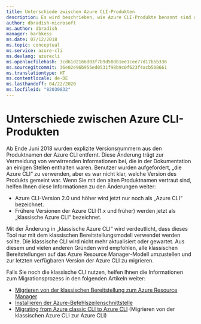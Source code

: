```yaml
---
title: Unterschiede zwischen Azure CLI-Produkten
description: Es wird beschrieben, wie Azure CLI-Produkte benannt sind und mit einer Version versehen und aktualisiert werden.
author: dbradish-microsoft
ms.author: dbradish
manager: barbkess
ms.date: 07/12/2018
ms.topic: conceptual
ms.service: azure-cli
ms.devlang: azurecli
ms.openlocfilehash: 3cd61d2166d03f7b9d58db1ee1cee77d17b5b336
ms.sourcegitcommit: 36e02e96b955ed0531f98b9c0f623f4acb508661
ms.translationtype: HT
ms.contentlocale: de-DE
ms.lasthandoff: 04/22/2020
ms.locfileid: "82030832"
---
```

# <a name="differences-between-azure-cli-products"></a>Unterschiede zwischen Azure CLI-Produkten

Ab Ende Juni 2018 wurden explizite Versionsnummern aus den Produktnamen der Azure CLI entfernt. Diese Änderung trägt zur Vermeidung von verwirrenden Informationen bei, die in der Dokumentation an einigen Stellen enthalten waren. Benutzer wurden aufgefordert, „die Azure CLI“ zu verwenden, aber es war nicht klar, welche Version des Produkts gemeint war. Wenn Sie mit den alten Produktnamen vertraut sind, helfen Ihnen diese Informationen zu den Änderungen weiter:

* Azure CLI-Version 2.0 und höher wird jetzt nur noch als „Azure CLI“ bezeichnet.
* Frühere Versionen der Azure CLI (1.x und früher) werden jetzt als „klassische Azure CLI“ bezeichnet.

Mit der Änderung in „klassische Azure CLI“ wird verdeutlicht, dass dieses Tool nur mit dem klassischen Bereitstellungsmodell verwendet werden sollte. Die klassische CLI wird nicht mehr aktualisiert oder gewartet. Aus diesem und vielen anderen Gründen wird empfohlen, alle klassischen Bereitstellungen auf das Azure Resource Manager-Modell umzustellen und zur letzten verfügbaren Version der Azure CLI zu migrieren.

Falls Sie noch die klassische CLI nutzen, helfen Ihnen die Informationen zum Migrationsprozess in den folgenden Artikeln weiter:

* [Migrieren von der klassischen Bereitstellung zum Azure Resource Manager](/azure/virtual-machines/linux/migration-classic-resource-manager-overview)
* [Installieren der Azure-Befehlszeilenschnittstelle](install-azure-cli.md)
* [Migrating from Azure classic CLI to Azure CLI](https://github.com/Azure/azure-cli/blob/dev/doc/classic_cli_migration.md) (Migrieren von der klassischen Azure CLI zur Azure CLI)
